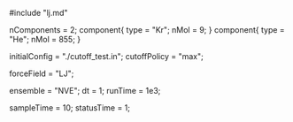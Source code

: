 #include "lj.md"

nComponents = 2;
component{
  type = "Kr";
  nMol = 9;
}
component{
  type = "He";
  nMol = 855;
}

initialConfig = "./cutoff_test.in";
cutoffPolicy = "max";

forceField = "LJ";

ensemble = "NVE";
dt = 1;
runTime = 1e3;

sampleTime = 10;
statusTime = 1;
